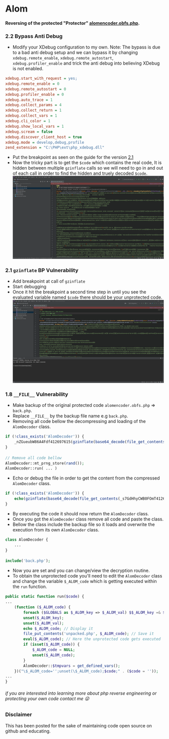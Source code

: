 # Alom
#### Reversing of the protected "Protector" [alomencoder.obfs.php](https://github.com/avid0/Alom/blob/main/alomencoder.obfs.php).

### 2.2 Bypass Anti Debug
- Modify your XDebug configuration to my own.
Note: The bypass is due to a bad anti debug setup and we can bypass it by changing `xdebug.remote_enable`, `xdebug.remote_autostart`, `xdebug.profiler_enable` and trick the anti debug into believing XDebug is not enabled.
```ini
xdebug.start_with_request = yes;
xdebug.remote_enable = 0
xdebug.remote_autostart = 0
xdebug.profiler_enable = 0
xdebug.auto_trace = 1
xdebug.collect_params = 4
xdebug.collect_return = 1
xdebug.collect_vars = 1
xdebug.cli_color = 1
xdebug.show_local_vars = 1
xdebug.scream = false
xdebug.discover_client_host = true
xdebug.mode = develop,debug,profile
zend_extension = "C:\PHP\ext\php_xdebug.dll"
```
- Put the breakpoint as seen on the guide for the version [2.1](#21-gzinflate-bp-vulnerability)
- Now the tricky part is to get the `$code` which contains the real code, It is hidden between multiple `gzinflate` calls so we will need to go in and out of each call in order to find the hidden and truely decoded `$code`.
 ![BP Vulnerability demo 2.2](demo/bp_vulnerability.demo-2.2.gif)

 
### 2.1 `gzinflate` BP Vulnerability
- Add breakpoint at call of `gzinflate`
- Start debugging
- Once it hit the breakpoint a second time step in until you see the evaluated variable named `$code` there should be your unprotected code.
![BP Vulnerability demo 2.1](demo/bp_vulnerability.demo-2.1.gif)


### 1.8 `__FILE__` Vulnerability
- Make backup of the original protected code `alomencoder.obfs.php` => `back.php`.
- Replace `__FILE__` by the backup file name e.g `back.php`.
- Removing all code bellow the decompressing and loading of the `AlomDecoder` class.
```php
if (!class_exists('AlomDecoder')) {
    _nZGueubW86A4Fdf412697615(gzinflate(base64_decode(file_get_contents(_s7GdHhyCWB0FOmT412697615(base64_decode('YWxvbWRlY29kZXIub2Jmcy5waHA='))))));
}

// Remove all code bellow
AlomDecoder::mt_prng_store(rand());
AlomDecoder::run( ... )
```
- Echo or debug the file in order to get the content from the compressed `AlomDecoder` class.
```php 
if (!class_exists('AlomDecoder')) {
    echo(gzinflate(base64_decode(file_get_contents(_s7GdHhyCWB0FOmT412697615(base64_decode('YWxvbWRlY29kZXIub2Jmcy5waHA='))))));
}
```
- By executing the code it should now return the `AlomDecoder` class.
- Once you got the `AlomDecoder` class remove all code and paste the class.
- Bellow the class include the backup file so it loads and overwrite the execution from its own `AlomDecoder` class.
```php
class AlomDecoder {
	...
}

include('back.php');
```
- Now you are set and you can change/view the decryption routine.
- To obtain the unprotected code you'll need to edit the `AlomDecoder` class and change the variable `$_ALOM_code` which is getting executed within the `run` function.
```php
public static function run($code) {
...
	(function ($_ALOM_code) {
	    foreach ($GLOBALS as $_ALOM_key => $_ALOM_val) $$_ALOM_key =& $GLOBALS[$_ALOM_key];
	    unset($_ALOM_key);
	    unset($_ALOM_val);
	    echo $_ALOM_code; // Display it
	    file_put_contents('unpacked.php', $_ALOM_code); // Save it
	    eval($_ALOM_code); // Here the unprotected code gets executed
	    if (isset($_ALOM_code)) {
	        $_ALOM_code = NULL;
	        unset($_ALOM_code);
	    }
	    AlomDecoder::$tmpvars = get_defined_vars();
	})("\$_ALOM_code='';unset(\$_ALOM_code);$code;" . ($code = ''));
...
}
```

###### if you are interested into learning more about php reverse engineering or protecting your own code contact me 😜

### Disclaimer
This has been posted for the sake of maintaining code open source on github and educating.